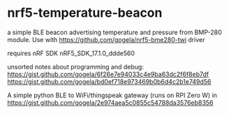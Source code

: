 # nrf5-temperature-beacon
 a simple BLE beacon advertising temperature and pressure from BMP-280 module.
 Use with https://github.com/gogela/nrf5-bme280-twi driver
 
 requires nRF SDK nRF5_SDK_17.1.0_ddde560
 
 unsorted notes about programming and debug:
 https://gist.github.com/gogela/6f26e7e94033c4e9ba63dc2f6f8eb7df 
 https://gist.github.com/gogela/bd0ef718e973469b0b6d4c2b1e749d56
 
 A simple python BLE to WiFi/thingspeak gateway (runs on RPI Zero W) in 
 https://gist.github.com/gogela/2e974aea5c0855c54788da3576eb8356
 
 
